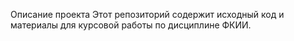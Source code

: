 Описание проекта
Этот репозиторий содержит исходный код и материалы для курсовой работы по дисциплине ФКИИ.
